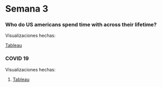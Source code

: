# Semana 3

### Who do US americans spend time with across their lifetime?

Visualizaciones hechas:

<a href="https://danielacanette.github.io/infovis/s3/tableau.html"> Tableau </a> <br>
 
### COVID 19

Visualizaciones hechas:

1. [Tableau](https://danielacanette.github.io/infovis/s3/tableaucovid.html)
